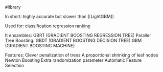 #library

In short:
highly accurate but slower than [[LightGBM]]

Used for:
classification
regression
ranking

It ensambles:
	GBRT (GRADIENT BOOSTING REGRESSION TREE)
	Paraller Tree Boosting:
	GBDT (GRADIENT BOOSTING DECISION TREE)
	GBM (GRADIENT BOOSTING MACHINE)

Features:
Clever penalization of trees
A proportional shrinking of leaf nodes
Newton Boosting
Extra randomization parameter
Automatic Feature Selection


